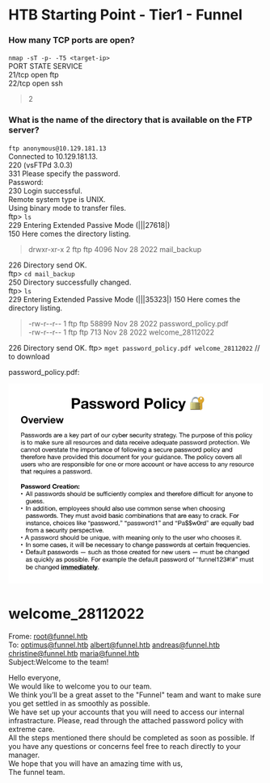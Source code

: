 # HTB Starting Point - Tier1 - Funnel 
### How many TCP ports are open?
  `nmap -sT -p- -T5 <target-ip>`  
  PORT   STATE SERVICE  
  21/tcp open  ftp  
  22/tcp open  ssh  
> 2

### What is the name of the directory that is available on the FTP server?
  `ftp anonymous@10.129.181.13`  
  Connected to 10.129.181.13.  
  220 (vsFTPd 3.0.3)  
  331 Please specify the password.  
  Password:   
  230 Login successful.  
  Remote system type is UNIX.  
  Using binary mode to transfer files.  
  ftp> `ls`  
  229 Entering Extended Passive Mode (|||27618|)  
  150 Here comes the directory listing.
> drwxr-xr-x    2 ftp      ftp          4096 Nov 28  2022 mail_backup

  226 Directory send OK.    
  ftp> `cd mail_backup`  
  250 Directory successfully changed.  
  ftp> `ls`  
  229 Entering Extended Passive Mode (|||35323|)
  150 Here comes the directory listing.
> -rw-r--r--    1 ftp      ftp         58899 Nov 28  2022 password_policy.pdf  
> -rw-r--r--    1 ftp      ftp           713 Nov 28  2022 welcome_28112022

  226 Directory send OK.
  ftp> `mget password_policy.pdf welcome_28112022` // to download  

password_policy.pdf:

![screenshot](./img/password_policy.png)

# welcome_28112022
Frome: root@funnel.htb  
To: optimus@funnel.htb albert@funnel.htb andreas@funnel.htb christine@funnel.htb maria@funnel.htb  
Subject:Welcome to the team!  

Hello everyone,  
We would like to welcome you to our team.   
We think you’ll be a great asset to the "Funnel" team and want to make sure you get settled in as smoothly as   possible.  
We have set up your accounts that you will need to access our internal infrastracture. Please, read through the   attached password policy with extreme care.  
All the steps mentioned there should be completed as soon as possible. If you have any questions or concerns   feel free to reach directly to your manager.   
We hope that you will have an amazing time with us,  
The funnel team.   

